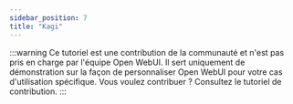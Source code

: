 ```yaml
---
sidebar_position: 7
title: "Kagi"
---
```


:::warning
Ce tutoriel est une contribution de la communauté et n'est pas pris en charge par l'équipe Open WebUI. Il sert uniquement de démonstration sur la façon de personnaliser Open WebUI pour votre cas d'utilisation spécifique. Vous voulez contribuer ? Consultez le tutoriel de contribution.
:::
